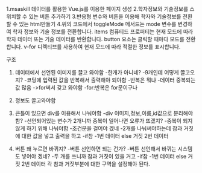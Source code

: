 1.msaskill 데이터를 활용한 Vue.js를 이용한 페이지 생성
2.학자정보와 기술정보를 스위치할 수 있는 버튼 추가하기
3.반응형 변수와 버튼을 이용해 학자와 기술정보를 전환할 수 있는 html만들기
4.위의 코드에서 toggleMode 메서드는 mode 변수를 변경하여 학자 정보와 기술 정보를 전환합니다. items 컴퓨티드 프로퍼티는 현재 모드에 따라 학자 데이터 또는 기술 데이터를 반환합니다. button 요소는 클릭할 때마다 모드를 전환합니다. v-for 디렉티브를 사용하여 현재 모드에 따라 적절한 정보를 표시합니다.

구조
1. 데이터에서 선언된 이미지를 끌고 와야함
-한개가 아니네? 
-9개인데 어떻게 끌고오지?
-코딩에 입력된 값을 반복해서 출력해야 되야함
-반복은 뭐냐
-데이터 중복되는 값 많음 ->for써서 갖고 와야함
-for:반복은 for문이구나

2. 정보도 끌고와야함
3. 큰틀이 있으면 div를 이용해서 나눠야함
-div 이미지,정보,이름,id값으로 분리해야함?
-선언되어있는 변수가 2개니까 중복이 일어나면 오류가 뜨겠지?
-중복이 되지 않게 하기 위해 나눠야함
-조건문을 걸어야 겠네
-2개를 나눠써야하는데 참과 거짓에 대한 값을 넣고 출력을 하고
-if참 -1번 데이터
else 거짓 2번 데이터

4. 버튼 왜 누르면 바뀌지?
-버튼 선언하면 되는 건가?
-버튼 선언해서 바뀌는 시스템도 넣어야 겠네?
-두 개를 쓰니까 참과 거짓이 있을 거고
-if참 -1번 데이터
else 거짓 2번 데이터
각 참과 거짓부분에 대한 구역을 설정해야 된다.
